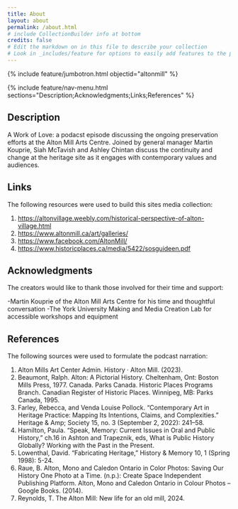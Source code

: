 ```yaml
---
title: About
layout: about
permalink: /about.html
# include CollectionBuilder info at bottom
credits: false
# Edit the markdown on in this file to describe your collection
# Look in _includes/feature for options to easily add features to the page
---
```


{% include feature/jumbotron.html objectid="altonmill" %}

{% include feature/nav-menu.html sections="Description;Acknowledgments;Links;References" %}

## Description

A Work of Love: a podacst episode discussing the ongoing preservation efforts at the Alton Mill Arts Centre. Joined by general manager Martin Kouprie, Siah McTavish and Ashley Chintan discuss the continuity and change at the heritage site as it engages with contemporary values and audiences.


## Links
The following resources were used to build this sites media collection:

1.  https://altonvillage.weebly.com/historical-perspective-of-alton-village.html
2.  https://www.altonmill.ca/art/galleries/
3.   https://www.facebook.com/AltonMill/
4.  https://www.historicplaces.ca/media/5422/sosguideen.pdf

## Acknowledgments

The creators would like to thank those involved for their time and support:

-Martin Kouprie of the Alton Mill Arts Centre for his time and thoughtful conversation
-The York University Making and Media Creation Lab for accessible workshops and equipment


## References

The following sources were used to formulate the podcast narration: 

1. Alton Mills Art Center Admin. History · Alton Mill. (2023).
2. Beaumont, Ralph. Alton: A Pictorial History. Cheltenham, Ont: Boston Mills Press, 1977. Canada. Parks Canada. Historic Places Programs Branch. Canadian Register of Historic Places. Winnipeg, MB: Parks Canada, 1995.
3. Farley, Rebecca, and Venda Louise Pollock. “Contemporary Art in Heritage Practice: Mapping Its Intentions, Claims, and Complexities.” Heritage & Amp; Society 15, no. 3 (September 2, 2022): 241–58.
4. Hamilton, Paula. “Speak, Memory: Current Issues in Oral and Public History,” ch.16 in Ashton and Trapeznik, eds, What is Public History Globally? Working with the Past in the Present.
5. Lowenthal, David. “Fabricating Heritage,” History & Memory 10, 1 (Spring 1998): 5-24.
6. Raue, B. Alton, Mono and Caledon Ontario in Color Photos: Saving Our History One Photo at a Time. (n.p.): Create Space Independent Publishing Platform. Alton, Mono and Caledon Ontario in Colour Photos – Google Books. (2014).
7. Reynolds, T. The Alton Mill: New life for an old mill, 2024. 




